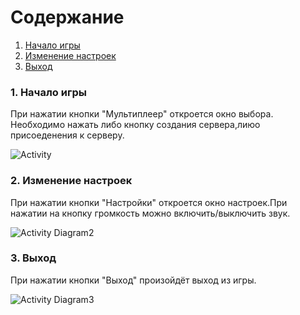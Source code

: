 # Содержание
1. [Начало игры](#1)
2. [Изменение настроек](#2)
3. [Выход](#3)

### 1. Начало игры<a name="1"></a>
При нажатии кнопки "Мультиплеер" откроется окно выбора. Необходимо нажать либо кнопку создания сервера,лиюо присоеденения к серверу.

![Activity](https://user-images.githubusercontent.com/49131712/69283006-9b191d80-0bfc-11ea-8988-b2560207108d.jpg)


### 2. Изменение настроек<a name="2"></a>
При нажатии кнопки "Настройки" откроется окно настроек.При нажатии на кнопку громкость можно включить/выключить звук.

![Activity Diagram2](https://user-images.githubusercontent.com/49131712/66785751-da11d000-eee6-11e9-97d0-ae98956a860d.jpg)
  
### 3. Выход<a name="3"></a>
При нажатии кнопки "Выход" произойдёт выход из игры.

![Activity Diagram3](https://user-images.githubusercontent.com/49131712/66786228-5822a680-eee8-11e9-85c5-26bbe6094e03.jpg)

